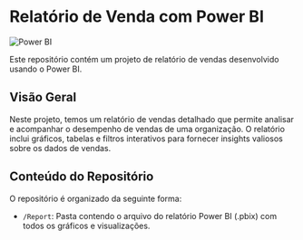 # Relatório de Venda com Power BI  
![Power BI](https://www.myti.it/wp-content/uploads/2019/02/PowerBI.jpg)

Este repositório contém um projeto de relatório de vendas desenvolvido usando o Power BI. 

## Visão Geral

Neste projeto, temos um relatório de vendas detalhado que permite analisar e acompanhar o desempenho de vendas de uma organização. O relatório inclui gráficos, tabelas e filtros interativos para fornecer insights valiosos sobre os dados de vendas.

## Conteúdo do Repositório

O repositório é organizado da seguinte forma:

- `/Report`: Pasta contendo o arquivo do relatório Power BI (.pbix) com todos os gráficos e visualizações.
